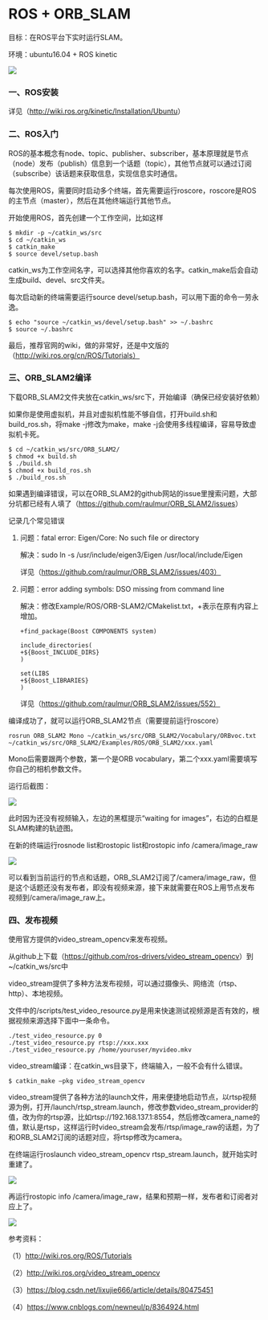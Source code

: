 # ROS + ORB_SLAM

目标：在ROS平台下实时运行SLAM。

环境：ubuntu16.04 + ROS kinetic

![](SLAM/image/1.png)

### 一、ROS安装

详见（<http://wiki.ros.org/kinetic/Installation/Ubuntu>）

 

### 二、ROS入门

ROS的基本概念有node、topic、publisher、subscriber，基本原理就是节点（node）发布（publish）信息到一个话题（topic），其他节点就可以通过订阅（subscribe）该话题来获取信息，实现信息实时通信。

每次使用ROS，需要同时启动多个终端，首先需要运行roscore，roscore是ROS的主节点（master），然后在其他终端运行其他节点。

 

开始使用ROS，首先创建一个工作空间，比如这样

```
$ mkdir -p ~/catkin_ws/src
$ cd ~/catkin_ws
$ catkin_make
$ source devel/setup.bash
```

catkin_ws为工作空间名字，可以选择其他你喜欢的名字。catkin_make后会自动生成build、devel、src文件夹。

 

每次启动新的终端需要运行source devel/setup.bash，可以用下面的命令一劳永逸。

```
$ echo "source ~/catkin_ws/devel/setup.bash" >> ~/.bashrc
$ source ~/.bashrc
```



最后，推荐官网的wiki，做的非常好，还是中文版的（http://wiki.ros.org/cn/ROS/Tutorials）



### 三、ORB_SLAM2编译

下载ORB_SLAM2文件夹放在catkin_ws/src下，开始编译（确保已经安装好依赖）

如果你是使用虚拟机，并且对虚拟机性能不够自信，打开build.sh和build_ros.sh，将make -j修改为make，make -j会使用多线程编译，容易导致虚拟机卡死。

```
$ cd ~/catkin_ws/src/ORB_SLAM2/
$ chmod +x build.sh
$ ./build.sh
$ chmod +x build_ros.sh
$ ./build_ros.sh
```

如果遇到编译错误，可以在ORB_SLAM2的github网站的issue里搜索问题，大部分坑都已经有人填了（<https://github.com/raulmur/ORB_SLAM2/issues>）

记录几个常见错误

1. 问题：fatal error: Eigen/Core: No such file or directory

   解决：sudo ln -s /usr/include/eigen3/Eigen /usr/local/include/Eigen

   详见（https://github.com/raulmur/ORB_SLAM2/issues/403）


2. 问题：error adding symbols: DSO missing from command line

   解决：修改Example/ROS/ORB-SLAM2/CMakelist.txt，+表示在原有内容上增加。

   ```
   +find_package(Boost COMPONENTS system)
   
   include_directories(
   +${Boost_INCLUDE_DIRS}
   )
   
   set(LIBS
   +${Boost_LIBRARIES}
   )
   ```

   详见（https://github.com/raulmur/ORB_SLAM2/issues/552）

 

编译成功了，就可以运行ORB_SLAM2节点（需要提前运行roscore）

```
rosrun ORB_SLAM2 Mono ~/catkin_ws/src/ORB_SLAM2/Vocabulary/ORBvoc.txt ~/catkin_ws/src/ORB_SLAM2/Examples/ROS/ORB_SLAM2/xxx.yaml
```

Mono后需要跟两个参数，第一个是ORB vocabulary，第二个xxx.yaml需要填写你自己的相机参数文件。

 

运行后截图：

![](file:///C:/Users/hxx13/AppData/Local/Temp/msohtmlclip1/01/clip_image001.png)

此时因为还没有视频输入，左边的黑框提示“waiting for images”，右边的白框是SLAM构建的轨迹图。



在新的终端运行rosnode list和rostopic list和rostopic info /camera/image_raw

![](file:///C:/Users/hxx13/AppData/Local/Temp/msohtmlclip1/01/clip_image002.png)

可以看到当前运行的节点和话题，ORB_SLAM2订阅了/camera/image_raw，但是这个话题还没有发布者，即没有视频来源，接下来就需要在ROS上用节点发布视频到/camera/image_raw上。



### 四、发布视频

使用官方提供的video_stream_opencv来发布视频。

从github上下载（<https://github.com/ros-drivers/video_stream_opencv>）到~/catkin_ws/src中

video_stream提供了多种方法发布视频，可以通过摄像头、网络流（rtsp、http）、本地视频。

文件中的/scripts/test_video_resource.py是用来快速测试视频源是否有效的，根据视频来源选择下面中一条命令。

```
./test_video_resource.py 0
./test_video_resource.py rtsp://xxx.xxx
./test_video_resource.py /home/youruser/myvideo.mkv
```



video_stream编译：在catkin_ws目录下，终端输入，一般不会有什么错误。

```
$ catkin_make –pkg video_stream_opencv
```

video_stream提供了各种方法的launch文件，用来便捷地启动节点，以rtsp视频源为例，打开/launch/rtsp_stream.launch，修改参数video_stream_provider的值，改为你的rtsp源，比如rtsp://192.168.137.1:8554，然后修改camera_name的值，默认是rtsp，这样运行时video_stream会发布/rtsp/image_raw的话题，为了和ORB_SLAM2订阅的话题对应，将rtsp修改为camera。

 

在终端运行roslaunch video_stream_opencv rtsp_stream.launch，就开始实时重建了。

![](file:///C:/Users/hxx13/AppData/Local/Temp/msohtmlclip1/01/clip_image003.png)

 

 

再运行rostopic info /camera/image_raw，结果和预期一样，发布者和订阅者对应上了。

![](file:///C:/Users/hxx13/AppData/Local/Temp/msohtmlclip1/01/clip_image004.png)

 

参考资料：

（1）<http://wiki.ros.org/ROS/Tutorials>

（2）<http://wiki.ros.org/video_stream_opencv>

（3）<https://blog.csdn.net/lixujie666/article/details/80475451>

（4）<https://www.cnblogs.com/newneul/p/8364924.html>

 

 
